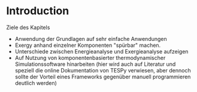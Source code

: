 # Introduction

Ziele des Kapitels
- Anwendung der Grundlagen auf sehr einfache Anwendungen
- Exergy anhand einzelner Komponenten "spürbar" machen.
- Unterschiede zwischen Energieanalyse und Exergieanalyse aufzeigen
- Auf Nutzung von komponentenbasierter thermodynamischer Simulationssoftware hinarbeiten (hier wird auch auf Literatur und speziell die online Dokumentation von TESPy verwiesen, aber dennoch sollte der Vorteil eines Frameworks gegenüber manuell programmieren deutlich werden)
